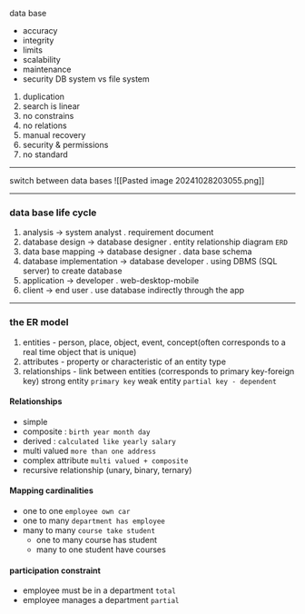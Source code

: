 data base
- accuracy
- integrity
- limits
- scalability
- maintenance
- security
DB system vs file system
1. duplication
2. search is linear
3. no constrains
4. no relations
5. manual recovery
6. security & permissions
7. no standard

---
switch between data bases
![[Pasted image 20241028203055.png]]

---
### data base life cycle
1. analysis -> system analyst
	. requirement document
2. database design -> database designer
	. entity relationship diagram `ERD`
3. data base mapping -> database designer
	. data base schema
4. database implementation -> database developer
	. using DBMS (SQL server) to create database
5. application -> developer
	. web-desktop-mobile
6. client -> end user
	. use database indirectly through the app
---
### the ER model
1. entities - person, place, object, event, concept(often corresponds to a real time object that is unique)
2. attributes - property or characteristic of an entity type
3. relationships - link between entities (corresponds to primary key-foreign key)
strong entity `primary key`
weak entity `partial key - dependent`
#### Relationships
- simple
- composite : `birth year month day`
- derived : `calculated like yearly salary`
- multi valued `more than one address`
- complex attribute `multi valued + composite`
- recursive relationship (unary, binary, ternary)
#### Mapping cardinalities
- one to one `employee own car`
- one to many  `department has employee`
- many to many `course take student`
	- one to many course has student
	- many to one student have courses
#### participation constraint
- employee must be in a department `total`
- employee manages a department `partial`
